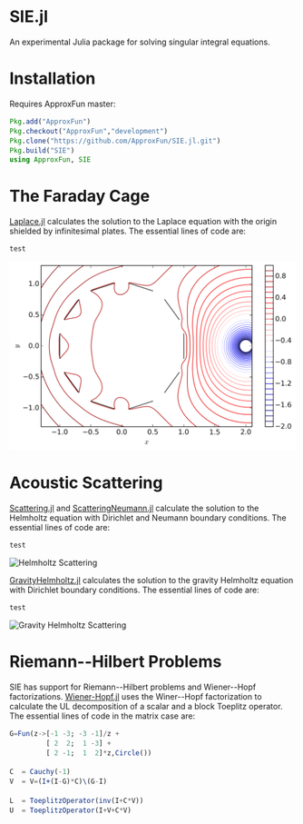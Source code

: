 # SIE.jl

An experimental Julia package for solving singular integral equations.

# Installation

Requires ApproxFun master:

```julia
Pkg.add("ApproxFun")
Pkg.checkout("ApproxFun","development")
Pkg.clone("https://github.com/ApproxFun/SIE.jl.git")
Pkg.build("SIE")
using ApproxFun, SIE
```

# The Faraday Cage

[Laplace.jl](https://github.com/ApproxFun/SIE.jl/blob/master/examples/Laplace.jl) calculates the solution to the Laplace equation with the origin shielded by infinitesimal plates. The essential lines of code are:

```julia
test
```

![Faraday Cage](https://github.com/ApproxFun/SIE.jl/raw/master/images/FaradayCage.png)


# Acoustic Scattering

[Scattering.jl](https://github.com/ApproxFun/SIE.jl/blob/master/examples/Scattering.jl) and [ScatteringNeumann.jl](https://github.com/ApproxFun/SIE.jl/blob/master/examples/ScatteringNeumann.jl) calculate the solution to the Helmholtz equation with Dirichlet and Neumann boundary conditions. The essential lines of code are:

```julia
test
```

![Helmholtz Scattering](https://github.com/ApproxFun/SIE.jl/raw/master/images/Helmholtz.gif)

[GravityHelmholtz.jl](https://github.com/ApproxFun/SIE.jl/blob/master/examples/GravityHelmholtz.jl) calculates the solution to the gravity Helmholtz equation with Dirichlet boundary conditions. The essential lines of code are:

```julia
test
```

![Gravity Helmholtz Scattering](https://github.com/ApproxFun/SIE.jl/raw/master/images/GravityHelmholtz.gif)

# Riemann--Hilbert Problems

SIE has support for Riemann--Hilbert problems and Wiener--Hopf factorizations.  [Wiener-Hopf.jl](https://github.com/ApproxFun/SIE.jl/blob/master/examples/Wiener-Hopf.jl) uses the Winer--Hopf factorization to calculate the UL decomposition of a scalar and a block Toeplitz operator.  The essential lines of code in the matrix case are:

```julia
G=Fun(z->[-1 -3; -3 -1]/z +
         [ 2  2;  1 -3] +
         [ 2 -1;  1  2]*z,Circle())

C  = Cauchy(-1)
V  = V=(I+(I-G)*C)\(G-I)

L  = ToeplitzOperator(inv(I+C*V))
U  = ToeplitzOperator(I+V+C*V)
```
